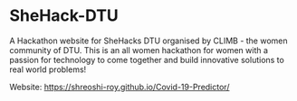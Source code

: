 # SheHack-DTU
A Hackathon website for SheHacks DTU organised by CLIMB - the women community of DTU. This is an all women hackathon for women with a passion for technology to come together and build innovative solutions to real world problems!

Website: https://shreoshi-roy.github.io/Covid-19-Predictor/
